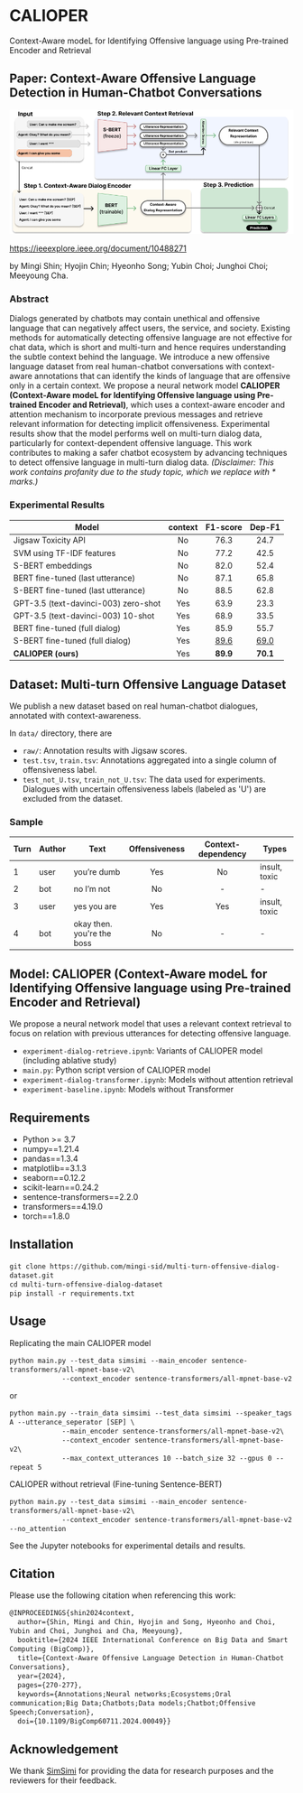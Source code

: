 # CALIOPER
Context-Aware modeL for Identifying Offensive language using Pre-trained Encoder and Retrieval

## Paper: Context-Aware Offensive Language Detection in Human-Chatbot Conversations

![Model](figures/fig_model.png)

https://ieeexplore.ieee.org/document/10488271

by Mingi Shin; Hyojin Chin; Hyeonho Song; Yubin Choi; Junghoi Choi; Meeyoung Cha.

### Abstract

Dialogs generated by chatbots may contain unethical and offensive language that can negatively affect users, the service, and society. Existing methods for automatically detecting offensive language are not effective for chat data, which is short and multi-turn and hence requires understanding the subtle context behind the language. We introduce a new offensive language dataset from real human-chatbot conversations with context-aware annotations that can identify the kinds of language that are offensive only in a certain context. We propose a neural network model **CALIOPER (Context-Aware modeL for Identifying Offensive language using Pre-trained Encoder and Retrieval)**, which uses a context-aware encoder and attention mechanism to incorporate previous messages and retrieve relevant information for detecting implicit offensiveness. Experimental results show that the model performs well on multi-turn dialog data, particularly for context-dependent offensive language. This work contributes to making a safer chatbot ecosystem by advancing techniques to detect offensive language in multi-turn dialog data. *(Disclaimer: This work contains profanity due to the study topic, which we replace with * marks.)*

### Experimental Results

|                 Model                | context |    F1-score   |     Dep-F1    |
|--------------------------------------|:-------:|:-------------:|:-------------:|
| Jigsaw Toxicity API                  |    No   |      76.3     |      24.7     |
| SVM using TF-IDF features            |    No   |      77.2     |      42.5     |
| S-BERT embeddings                    |    No   |      82.0     |      52.4     |
| BERT fine-tuned (last utterance)     |    No   |      87.1     |      65.8     |
| S-BERT fine-tuned (last utterance)   |    No   |      88.5     |      62.8     |
| GPT-3.5 (text-davinci-003) zero-shot |    Yes  |      63.9     |      23.3     |
| GPT-3.5 (text-davinci-003) 10-shot   |    Yes  |      68.9     |      33.5     |
| BERT fine-tuned  (full dialog)       |    Yes  |      85.9     |      55.7     |
| S-BERT fine-tuned  (full dialog)     |    Yes  |  <u>89.6</u>  |  <u>69.0</u>  |
| **CALIOPER (ours)**                  |    Yes  |    **89.9**   |    **70.1**   |

## Dataset: Multi-turn Offensive Language Dataset

We publish a new dataset based on real human-chatbot dialogues, annotated with context-awareness.

In `data/` directory, there are
 - `raw/`: Annotation results with Jigsaw scores.
 - `test.tsv`, `train.tsv`: Annotations aggregated into a single column of offensiveness label.
 - `test_not_U.tsv`, `train_not_U.tsv`: The data used for experiments. Dialogues with uncertain offensiveness labels (labeled as 'U') are excluded from the dataset.

### Sample

| Turn | Author | Text                       | Offensiveness | Context-dependency | Types         |
|------|--------|----------------------------|:-------------:|:------------------:|---------------|
| 1    | user   | you’re dumb                |      Yes      |         No         | insult, toxic |
| 2    | bot    | no I’m not                 |       No      |          -         | -             |
| 3    | user   | yes you are                |      Yes      |         Yes        | insult, toxic |
| 4    | bot    | okay then. you're the boss |       No      |          -         | -             |

## Model: CALIOPER (Context-Aware modeL for Identifying Offensive language using Pre-trained Encoder and Retrieval)

We propose a neural network model that uses a relevant context retrieval to focus on relation with previous utterances for detecting offensive language.

 - `experiment-dialog-retrieve.ipynb`: Variants of CALIOPER model (including ablative study)
 - `main.py`: Python script version of CALIOPER model
 - `experiment-dialog-transformer.ipynb`: Models without attention retrieval
 - `experiment-baseline.ipynb`: Models without Transformer

## Requirements

 - Python >= 3.7
 - numpy==1.21.4
 - pandas==1.3.4
 - matplotlib==3.1.3
 - seaborn==0.12.2
 - scikit-learn==0.24.2
 - sentence-transformers==2.2.0
 - transformers==4.19.0
 - torch==1.8.0

## Installation
```
git clone https://github.com/mingi-sid/multi-turn-offensive-dialog-dataset.git
cd multi-turn-offensive-dialog-dataset
pip install -r requirements.txt
```

## Usage

Replicating the main CALIOPER model

```
python main.py --test_data simsimi --main_encoder sentence-transformers/all-mpnet-base-v2\
             --context_encoder sentence-transformers/all-mpnet-base-v2
```
or
```
python main.py --train_data simsimi --test_data simsimi --speaker_tags A --utterance_seperator [SEP] \
             --main_encoder sentence-transformers/all-mpnet-base-v2\
             --context_encoder sentence-transformers/all-mpnet-base-v2\
             --max_context_utterances 10 --batch_size 32 --gpus 0 --repeat 5
```

CALIOPER without retrieval (Fine-tuning Sentence-BERT)

```
python main.py --test_data simsimi --main_encoder sentence-transformers/all-mpnet-base-v2\
             --context_encoder sentence-transformers/all-mpnet-base-v2 --no_attention
```

See the Jupyter notebooks for experimental details and results.

## Citation
Please use the following citation when referencing this work:

```
@INPROCEEDINGS{shin2024context,
  author={Shin, Mingi and Chin, Hyojin and Song, Hyeonho and Choi, Yubin and Choi, Junghoi and Cha, Meeyoung},
  booktitle={2024 IEEE International Conference on Big Data and Smart Computing (BigComp)}, 
  title={Context-Aware Offensive Language Detection in Human-Chatbot Conversations}, 
  year={2024},
  pages={270-277},
  keywords={Annotations;Neural networks;Ecosystems;Oral communication;Big Data;Chatbots;Data models;Chatbot;Offensive Speech;Conversation},
  doi={10.1109/BigComp60711.2024.00049}}
```

## Acknowledgement
We thank [SimSimi](https://simsimi.com/) for providing the data for research purposes and the reviewers for their feedback.
